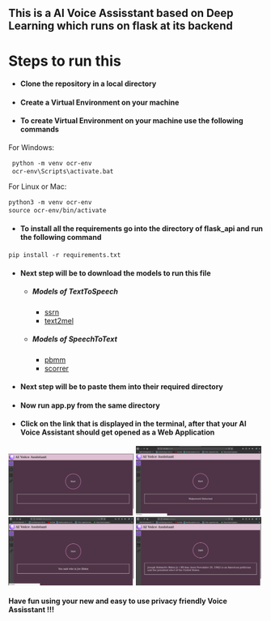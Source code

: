 ## This is a AI Voice Assisstant based on Deep Learning which runs on flask at its backend



# Steps to run this
*  #### Clone the repository in a local directory
*  #### Create a Virtual Environment on your machine
* #### To create Virtual Environment on your machine use the following commands

For Windows:
 ```
  python -m venv ocr-env
  ocr-env\Scripts\activate.bat
 ```
  
 For Linux or Mac:
  ```
  python3 -m venv ocr-env
  source ocr-env/bin/activate
 ``` 
 * #### To install all the requirements go into the directory of flask_api and run the following command
 ```
 pip install -r requirements.txt
 ```
 * #### Next step will be to download the models to run this file
 
   * ##### Models of TextToSpeech
     * [ssrn](https://drive.google.com/file/d/1q1OWI8i8QAph3LNbU1imwiNaXvjuHIqv/view?usp=sharing)
     * [text2mel](https://drive.google.com/file/d/1DXTqBWtkVlEDp15a4bGNn5YBMJZ9c9ow/view?usp=sharing)
     
   * ##### Models of SpeechToText
      * [pbmm]( https://github.com/mozilla/DeepSpeech/releases/download/v0.9.2/deepspeech-0.9.2-models.pbmm)
      * [scorrer](https://github.com/mozilla/DeepSpeech/releases/download/v0.9.2/deepspeech-0.9.2-models.scorer)
 
 * #### Next step will be to paste them into their required directory

 * #### Now run app.py from the same directory
 * #### Click on the link that is displayed in the terminal, after that your AI Voice Assistant should get opened as a Web Application 
  <img src="./Screenshots/index.jpeg" width="248">
  <img src="./Screenshots/wakeword.jpeg" width="248">
  <img src="./Screenshots/speechtotext.jpeg" width="248">
  <img src="./Screenshots/result.jpeg" width="248">
  
  #### Have fun using your new and easy to use privacy friendly Voice Assisstant !!!
